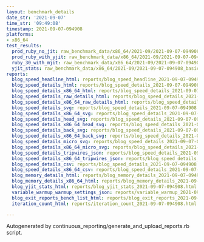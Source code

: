 ```yaml
---
layout: benchmark_details
date_str: '2021-09-07'
time_str: '09:49:08'
timestamp: 2021-09-07-094908
platforms:
- x86_64
test_results:
  prod_ruby_no_jit: raw_benchmark_data/x86_64/2021-09/2021-09-07-094908_basic_benchmark_prod_ruby_no_jit.json
  prod_ruby_with_yjit: raw_benchmark_data/x86_64/2021-09/2021-09-07-094908_basic_benchmark_prod_ruby_with_yjit.json
  ruby_30_with_mjit: raw_benchmark_data/x86_64/2021-09/2021-09-07-094908_basic_benchmark_ruby_30_with_mjit.json
  yjit_stats: raw_benchmark_data/x86_64/2021-09/2021-09-07-094908_basic_benchmark_yjit_stats.json
reports:
  blog_speed_headline_html: reports/blog_speed_headline_2021-09-07-094908.html
  blog_speed_details_html: reports/blog_speed_details_2021-09-07-094908.html
  blog_speed_details_x86_64_html: reports/blog_speed_details_2021-09-07-094908.x86_64.html
  blog_speed_details_raw_details_html: reports/blog_speed_details_2021-09-07-094908.raw_details.html
  blog_speed_details_x86_64_raw_details_html: reports/blog_speed_details_2021-09-07-094908.x86_64.raw_details.html
  blog_speed_details_svg: reports/blog_speed_details_2021-09-07-094908.svg
  blog_speed_details_x86_64_svg: reports/blog_speed_details_2021-09-07-094908.x86_64.svg
  blog_speed_details_head_svg: reports/blog_speed_details_2021-09-07-094908.head.svg
  blog_speed_details_x86_64_head_svg: reports/blog_speed_details_2021-09-07-094908.x86_64.head.svg
  blog_speed_details_back_svg: reports/blog_speed_details_2021-09-07-094908.back.svg
  blog_speed_details_x86_64_back_svg: reports/blog_speed_details_2021-09-07-094908.x86_64.back.svg
  blog_speed_details_micro_svg: reports/blog_speed_details_2021-09-07-094908.micro.svg
  blog_speed_details_x86_64_micro_svg: reports/blog_speed_details_2021-09-07-094908.x86_64.micro.svg
  blog_speed_details_tripwires_json: reports/blog_speed_details_2021-09-07-094908.tripwires.json
  blog_speed_details_x86_64_tripwires_json: reports/blog_speed_details_2021-09-07-094908.x86_64.tripwires.json
  blog_speed_details_csv: reports/blog_speed_details_2021-09-07-094908.csv
  blog_speed_details_x86_64_csv: reports/blog_speed_details_2021-09-07-094908.x86_64.csv
  blog_memory_details_html: reports/blog_memory_details_2021-09-07-094908.html
  blog_memory_details_x86_64_html: reports/blog_memory_details_2021-09-07-094908.x86_64.html
  blog_yjit_stats_html: reports/blog_yjit_stats_2021-09-07-094908.html
  variable_warmup_warmup_settings_json: reports/variable_warmup_2021-09-07-094908.warmup_settings.json
  blog_exit_reports_bench_list_html: reports/blog_exit_reports_2021-09-07-094908.bench_list.html
  iteration_count_html: reports/iteration_count_2021-09-07-094908.html

---
```

Autogenerated by continuous_reporting/generate_and_upload_reports.rb script.
